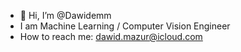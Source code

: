 - 👋 Hi, I’m @Dawidemm
- I am Machine Learning / Computer Vision Engineer
- How to reach me: dawid.mazur@icloud.com

<!---
Dawidemm/Dawidemm is a ✨ special ✨ repository because its `README.md` (this file) appears on your GitHub profile.
You can click the Preview link to take a look at your changes.
--->

